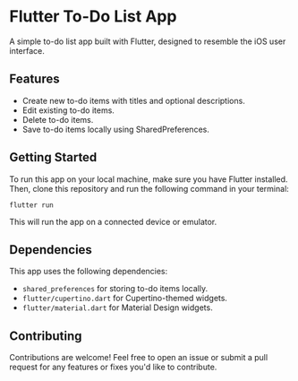 # Flutter To-Do List App

A simple to-do list app built with Flutter, designed to resemble the iOS user interface.

## Features

- Create new to-do items with titles and optional descriptions.
- Edit existing to-do items.
- Delete to-do items.
- Save to-do items locally using SharedPreferences.


## Getting Started

To run this app on your local machine, make sure you have Flutter installed. Then, clone this repository and run the following command in your terminal:

```
flutter run
```

This will run the app on a connected device or emulator.

## Dependencies

This app uses the following dependencies:

- `shared_preferences` for storing to-do items locally.
- `flutter/cupertino.dart` for Cupertino-themed widgets.
- `flutter/material.dart` for Material Design widgets.

## Contributing

Contributions are welcome! Feel free to open an issue or submit a pull request for any features or fixes you'd like to contribute.

